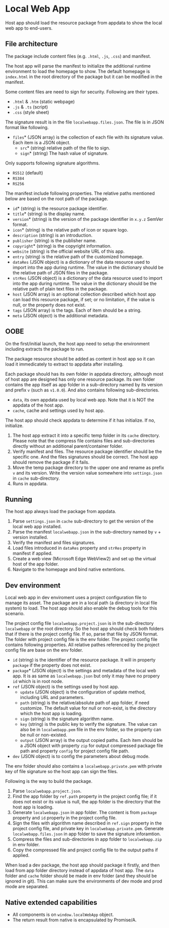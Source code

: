 # Local Web App

Host app should load the resource package from appdata to show the local web app to end-users.

## File architecture

The package include content files (e.g. `.html`, `.js`, `.css`) and manifest.

The host app will parse the manifest to initialize the additional runtime environment to load the homepage to show. The default homepage is `index.html` in the root directory of the package but it can be modified in the manifest.

Some content files are need to sign for security. Following are their types.

- `.html` & `.htm` (static webpage)
- `.js` & `.ts` (script)
- `.css` (style sheet)

The signature result is in the file `localwebapp.files.json`. The file is in JSON format like following.

- `files`* (JSON array) is the collection of each file with its signature value. Each item is a JSON object.
  - `src`* (string) relative path of the file to sign.
  - `sign`* (string) The hash value of signature.

Only supports following signature algorithms.

- `RS512` (default)
- `RS384`
- `RS256`

The manifest include following properties. The relative paths mentioned below are based on the root path of the package.

- `id`* (string) is the resource package identifier.
- `title`* (string) is the display name.
- `version`* (string) is the version of the package identifier in `x.y.z` SemVer format.
- `icon`* (string) is the relative path of icon or square logo.
- `description` (string) is an introduction.
- `publisher` (string) is the publisher name.
- `copyright`* (string) is the copyright information.
- `website` (string) is the official website URL of this app.
- `entry` (string) is the relative path of the customized homepage.
- `dataRes` (JSON object) is a dictionary of the data resource used to import into the app during runtime. The value in the dictionary should be the relative path of JSON files in the package.
- `strRes` (JSON object) is a dictionary of the data resource used to import into the app during runtime. The value in the dictionary should be the relative path of plain text files in the package.
- `host` (JSON array) is an optional collection described which host app can load this resource package, if set; or no limitation, if the value is null, or the property does not exist.
- `tags` (JSON array) is the tags. Each of item should be a string.
- `meta` (JSON object) is the additional metadata.

## OOBE

On the first/initial launch, the host app need to setup the environment including extracts the package to run.

The package resource should be added as content in host app so it can load it immedicately to extract to appdata after installing.

Each package should has its own folder in appdata directory, although most of host app are designed has only one resource package. Its own folder contains the app itself as app folder in a sub-directory named by its version and prefix `v` (such as `v1.0.0`). And also contains following sub-directories.

- `data`, its own appdata used by local web app. Note that it is NOT the appdata of the host app.
- `cache`, cache and settings used by host app.

The host app should check appdata to determine if it has initialize. If no, initialize.

1. The host app extract it into a specific temp folder in its `cache` directory. Please note that the compress file contains files and sub-directories directly without an additional parent/container folder.
2. Verify manifest and files. The resource package identifier should be the specific one. And the files signatures should be correct. The host app should remove the package if it fails.
3. Move the temp package directory to the upper one and rename as prefix `v` and its version. Write the version value somewhere into `settings.json` in `cache` sub-directory.
4. Runs in appdata.

## Running

The host app always load the package from appdata.

1. Parse `settings.json` in `cache` sub-directory to get the version of the local web app installed.
2. Parse the manifest `localwebapp.json` in the sub-directory named by `v` + version installed.
3. Verify the manifest and files signatures.
4. Load files introduced in `dataRes` property and `strRes` property in manifest if applied.
5. Create a web view (Microsoft Edge WebView2) and set up the virtual host of the app folder.
6. Navigate to the homepage and bind native extentions.

## Dev environment

Local web app in dev enviroment uses a project configuration file to manage its asset. The package are in a local path (a directory in local file system) to load. The host app should also enable the debug tools for this scenario.

The project config file `localwebapp.project.json` is in the sub-directory `localwebapp` or the root directory. So the host app should check both folders that if there is the project config file. If so, parse that file by JSON format. The folder with project config file is the env folder. The project config file contains following properties. All relative pathes referenced by the project config file are base on the env folder.

- `id` (string) is the identifier of the resource package. It will in property `package` if the property does not exist.
- `package`* (JSON object) is the settings and metadata of the local web app. It is as same as `localwebapp.json` but only it may have no propery `id` which is in root node.
- `ref` (JSON object) is the settings used by host app.
  - `update` (JSON object) is the configuration of update method, including URL and parameters.
  - `path` (string) is the relative/absolute path of app folder, if need customize. The default value for null or non-exist, is the directory which the host app is loading.
  - `sign` (string) is the signature algorithm name.
  - `key` (string) is the public key to verify the signature. The value can also be in `localwebapp.pem` file in the env folder, so the property can be null or non-existed.
  - `output` (JSON array) is the output copied paths. Each item should be a JSON object with property `zip` for output compressed package file path and property `config` for project config file path.
- `dev` (JSON object) is to config the parameters about debug mode.

The env folder should also contains a `localwebapp.private.pem` with private key of file signature so the host app can sign the files.

Following is the way to build the package.

1. Parse `localwebapp.project.json`.
2. Find the app folder by `ref.path` property in the project config file; if it does not exist or its value is null, the app folder is the directory that the host app is loading.
3. Generate `localwebapp.json` in app folder. The content is from `package` property and `id` property in the project config file.
4. Sign the files with algorithm name described in `ref.sign` property in the project config file, and private key in `localwebapp.private.pem`. Generate `localwebapp.files.json` in app folder to save the signature inforamtion.
5. Compress the files and sub-directories in app folder to `localwebapp.zip` in env folder.
6. Copy the compressed file and project config file to the output paths if applied.

When load a dev package, the host app should package it firstly, and then load from app folder directory instead of appdata of host app. The `data` folder and `cache` folder should be made in env folder (and they should be ignored in git). This can make sure the environments of dev mode and prod mode are separated.

## Native extended capabilities

- All components is on `window.localWebApp` object.
- The return result from native is encapsulated by Promise/A.

